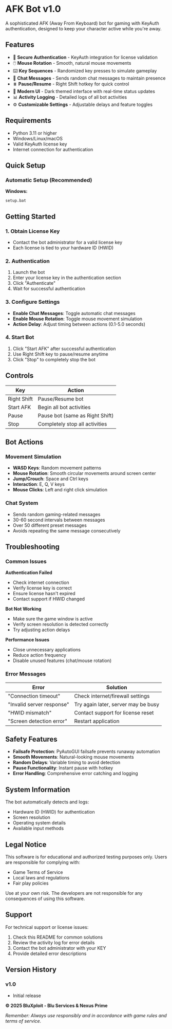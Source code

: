 
# AFK Bot v1.0

A sophisticated AFK (Away From Keyboard) bot for gaming with KeyAuth authentication, designed to keep your character active while you're away.



## Features

- 🔐 **Secure Authentication** - KeyAuth integration for license validation
- 🖱️ **Mouse Rotation** - Smooth, natural mouse movements
- ⌨️ **Key Sequences** - Randomized key presses to simulate gameplay
- 💬 **Chat Messages** - Sends random chat messages to maintain presence
- ⏸️ **Pause/Resume** - Right Shift hotkey for quick control
- 🎨 **Modern UI** - Dark themed interface with real-time status updates
- 📊 **Activity Logging** - Detailed logs of all bot activities
- ⚙️ **Customizable Settings** - Adjustable delays and feature toggles

## Requirements

- Python 3.11 or higher
- Windows/Linux/macOS
- Valid KeyAuth license key
- Internet connection for authentication

## Quick Setup

### Automatic Setup (Recommended)

**Windows:**
```batch
setup.bat
```

## Getting Started

### 1. Obtain License Key
- Contact the bot administrator for a valid license key
- Each license is tied to your hardware ID (HWID)

### 2. Authentication
1. Launch the bot
2. Enter your license key in the authentication section
3. Click "Authenticate"
4. Wait for successful authentication

### 3. Configure Settings
- **Enable Chat Messages**: Toggle automatic chat messages
- **Enable Mouse Rotation**: Toggle mouse movement simulation
- **Action Delay**: Adjust timing between actions (0.1-5.0 seconds)

### 4. Start Bot
1. Click "Start AFK" after successful authentication
2. Use Right Shift key to pause/resume anytime
3. Click "Stop" to completely stop the bot


## Controls

| Key | Action |
|-----|--------|
| Right Shift | Pause/Resume bot |
| Start AFK | Begin all bot activities |
| Pause | Pause bot (same as Right Shift) |
| Stop | Completely stop all activities |

## Bot Actions

### Movement Simulation
- **WASD Keys**: Random movement patterns
- **Mouse Rotation**: Smooth circular movements around screen center
- **Jump/Crouch**: Space and Ctrl keys
- **Interaction**: E, Q, V keys
- **Mouse Clicks**: Left and right click simulation

### Chat System
- Sends random gaming-related messages
- 30-60 second intervals between messages
- Over 50 different preset messages
- Avoids repeating the same message consecutively

## Troubleshooting

### Common Issues

**Authentication Failed**
- Check internet connection
- Verify license key is correct
- Ensure license hasn't expired
- Contact support if HWID changed

**Bot Not Working**
- Make sure the game window is active
- Verify screen resolution is detected correctly
- Try adjusting action delays

**Performance Issues**
- Close unnecessary applications
- Reduce action frequency
- Disable unused features (chat/mouse rotation)

### Error Messages

| Error | Solution |
|-------|----------|
| "Connection timeout" | Check internet/firewall settings |
| "Invalid server response" | Try again later, server may be busy |
| "HWID mismatch" | Contact support for license reset |
| "Screen detection error" | Restart application |

## Safety Features

- **Failsafe Protection**: PyAutoGUI failsafe prevents runaway automation
- **Smooth Movements**: Natural-looking mouse movements
- **Random Delays**: Variable timing to avoid detection
- **Pause Functionality**: Instant pause with hotkey
- **Error Handling**: Comprehensive error catching and logging

## System Information

The bot automatically detects and logs:
- Hardware ID (HWID) for authentication
- Screen resolution
- Operating system details
- Available input methods


## Legal Notice

This software is for educational and authorized testing purposes only. Users are responsible for complying with:
- Game Terms of Service
- Local laws and regulations
- Fair play policies

Use at your own risk. The developers are not responsible for any consequences of using this software.

## Support

For technical support or license issues:
1. Check this README for common solutions
2. Review the activity log for error details
3. Contact the bot administrator with your KEY
4. Provide detailed error descriptions

## Version History

### v1.0
- Initial release


**© 2025 BluXploit - Blu Services & Nexus Prime**

*Remember: Always use responsibly and in accordance with game rules and terms of service.*
